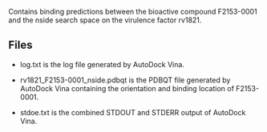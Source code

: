 Contains binding predictions between the bioactive compound F2153-0001 and the nside search space on the virulence factor rv1821.

## Files

- log.txt is the log file generated by AutoDock Vina.

- rv1821_F2153-0001_nside.pdbqt is the PDBQT file generated by AutoDock Vina containing the orientation and binding location of F2153-0001.

- stdoe.txt is the combined STDOUT and STDERR output of AutoDock Vina.

